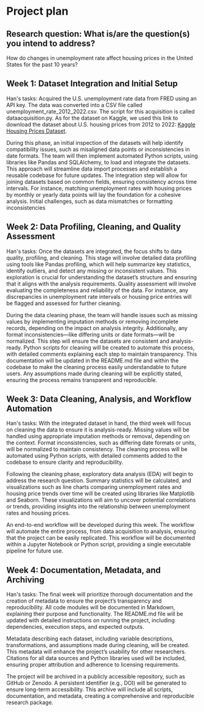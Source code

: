 # Project plan

## Research question: What is/are the question(s) you intend to address?

How do changes in unemployment rate affect housing prices in the United States for the past 10 years?

## Week 1: Dataset Integration and Initial Setup

Han's tasks: Acquired the U.S. unemployment rate data from FRED using an API key. The data was converted into a CSV file called unemployment_rate_2012_2022.csv. The script for this acquisition is called dataacquisition.py. As for the dataset on Kaggle, we used this link to download the dataset about U.S. housing prices from 2012 to 2022: [Kaggle Housing Prices Dataset](https://www.kaggle.com/datasets/tiffanytong0321/housepriceandmortgage?resource=download.).

During this phase, an initial inspection of the datasets will help identify compatibility issues, such as misaligned data points or inconsistencies in date formats. The team will then implement automated Python scripts, using libraries like Pandas and SQLAlchemy, to load and integrate the datasets. This approach will streamline data import processes and establish a reusable codebase for future updates. The integration step will allow for joining datasets based on common fields, ensuring consistency across time intervals. For instance, matching unemployment rates with housing prices by monthly or yearly data points will lay the foundation for a cohesive analysis. Initial challenges, such as data mismatches or formatting inconsistencies

## Week 2: Data Profiling, Cleaning, and Quality Assessment

Han's tasks: Once the datasets are integrated, the focus shifts to data quality, profiling, and cleaning. This stage will involve detailed data profiling using tools like Pandas profiling, which will help summarize key statistics, identify outliers, and detect any missing or inconsistent values. This exploration is crucial for understanding the dataset’s structure and ensuring that it aligns with the analysis requirements. Quality assessment will involve evaluating the completeness and reliability of the data. For instance, any discrepancies in unemployment rate intervals or housing price entries will be flagged and assessed for further cleaning.

During the data cleaning phase, the team will handle issues such as missing values by implementing imputation methods or removing incomplete records, depending on the impact on analysis integrity. Additionally, any format inconsistencies—like differing units or date formats—will be normalized. This step will ensure the datasets are consistent and analysis-ready. Python scripts for cleaning will be created to automate this process, with detailed comments explaining each step to maintain transparency. This documentation will be updated in the README.md file and within the codebase to make the cleaning process easily understandable to future users. Any assumptions made during cleaning will be explicitly stated, ensuring the process remains transparent and reproducible.

## Week 3: Data Cleaning, Analysis, and Workflow Automation

Han's tasks: With the integrated dataset in hand, the third week will focus on cleaning the data to ensure it is analysis-ready. Missing values will be handled using appropriate imputation methods or removal, depending on the context. Format inconsistencies, such as differing date formats or units, will be normalized to maintain consistency. The cleaning process will be automated using Python scripts, with detailed comments added to the codebase to ensure clarity and reproducibility.

Following the cleaning phase, exploratory data analysis (EDA) will begin to address the research question. Summary statistics will be calculated, and visualizations such as line charts comparing unemployment rates and housing price trends over time will be created using libraries like Matplotlib and Seaborn. These visualizations will aim to uncover potential correlations or trends, providing insights into the relationship between unemployment rates and housing prices.

An end-to-end workflow will be developed during this week. The workflow will automate the entire process, from data acquisition to analysis, ensuring that the project can be easily replicated. This workflow will be documented within a Jupyter Notebook or Python script, providing a single executable pipeline for future use.

## Week 4: Documentation, Metadata, and Archiving

Han's tasks: The final week will prioritize thorough documentation and the creation of metadata to ensure the project’s transparency and reproducibility. All code modules will be documented in Markdown, explaining their purpose and functionality. The README.md file will be updated with detailed instructions on running the project, including dependencies, execution steps, and expected outputs.

Metadata describing each dataset, including variable descriptions, transformations, and assumptions made during cleaning, will be created. This metadata will enhance the project’s usability for other researchers. Citations for all data sources and Python libraries used will be included, ensuring proper attribution and adherence to licensing requirements.

The project will be archived in a publicly accessible repository, such as GitHub or Zenodo. A persistent identifier (e.g., DOI) will be generated to ensure long-term accessibility. This archive will include all scripts, documentation, and metadata, creating a comprehensive and reproducible research package.
